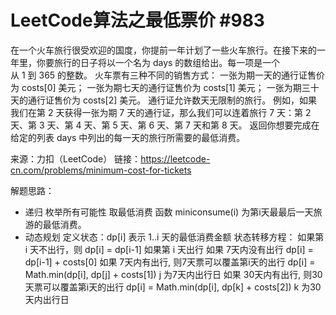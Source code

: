 # LeetCode算法之最低票价 #983

在一个火车旅行很受欢迎的国度，你提前一年计划了一些火车旅行。在接下来的一年里，你要旅行的日子将以一个名为 days 的数组给出。每一项是一个从 1 到 365 的整数。
火车票有三种不同的销售方式：
一张为期一天的通行证售价为 costs[0] 美元；
一张为期七天的通行证售价为 costs[1] 美元；
一张为期三十天的通行证售价为 costs[2] 美元。
通行证允许数天无限制的旅行。 例如，如果我们在第 2 天获得一张为期 7 天的通行证，那么我们可以连着旅行 7 天：第 2 天、第 3 天、第 4 天、第 5 天、第 6 天、第 7 天和第 8 天。
返回你想要完成在给定的列表 days 中列出的每一天的旅行所需要的最低消费。

来源：力扣（LeetCode）
链接：https://leetcode-cn.com/problems/minimum-cost-for-tickets

解题思路：
- 递归
    枚举所有可能性    取最低消费
    函数 miniconsume(i) 为第i天最最后一天旅游的最低消费。
- 动态规划
    定义状态：dp[i] 表示 1..i 天的最低消费金额
    状态转移方程：
    如果第 i 天不出行，则 dp[i] = dp[i-1]
    如果第 i 天出行
    如果 7天内没有出行 dp[i] = dp[i-1] + costs[0]
    如果 7天内有出行, 则7天票可以覆盖第i天的出行 dp[i] = Math.min(dp[i], dp[j] + costs[1]) j 为7天内出行日
    如果 30天内有出行, 则30天票可以覆盖第i天的出行 dp[i] = Math.min(dp[i], dp[k] + costs[2]) k 为30天内出行日

